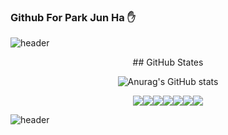 ### Github For Park Jun Ha :hand:

![header](https://capsule-render.vercel.app/api?type=wave&color=4682B4&height=300&section=header&text=Park%20Jun%20Ha&fontSize=90&rotate=15&fontAlign=70&fontAlignY=50&fontColor=white&animation=twinkling)

<center>
    ## GitHub States

![Anurag's GitHub stats](https://github-readme-stats.vercel.app/api?username=Cycrypto&show_icons=true&theme=vision-friendly-dark)

<div align="center">

<img src="https://img.shields.io/badge/Python-3776AB?style=for-the-badge&logo=python&logoColor=white"/><img src="https://img.shields.io/badge/JavaScript-323330?style=for-the-badge&logo=javascript&logoColor=F7DF1E"/><img src="https://img.shields.io/badge/C-00599C?style=for-the-badge&logo=c&logoColor=white"/><img src="https://img.shields.io/badge/Java-ED8B00?style=for-the-badge&logo=java&logoColor=white"/><img src="https://img.shields.io/badge/PHP-777BB4?style=for-the-badge&logo=php&logoColor=white"/><img src="https://img.shields.io/badge/MySQL-00000F?style=for-the-badge&logo=mysql&logoColor=white"><img src="	https://img.shields.io/badge/Windows-0078D6?style=for-the-badge&logo=windows&logoColor=white">
</center>



![header](https://capsule-render.vercel.app/api?type=wave&color=CCBD37&height=300&section=footer&)


